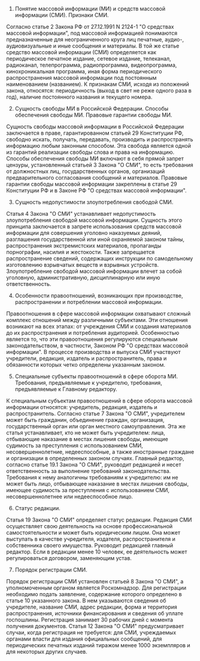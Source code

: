1. Понятие массовой информации (МИ) и средств массовой информации (СМИ). Признаки СМИ.

 Согласно статье 2 Закона РФ от 27.12.1991 N 2124-1 "О средствах массовой информации", под массовой информацией понимаются предназначенные для неограниченного круга лиц печатные, аудио-, аудиовизуальные и иные сообщения и материалы. В той же статье средство массовой информации (СМИ) определяется как периодическое печатное издание, сетевое издание, телеканал, радиоканал, телепрограмма, радиопрограмма, видеопрограмма, кинохроникальная программа, иная форма периодического распространения массовой информации под постоянным наименованием (названием). К признакам СМИ, исходя из положений закона, относятся: периодичность (выход в свет не реже одного раза в год), наличие постоянного названия и текущего номера.

2. Сущность свободы МИ в Российской Федерации. Способы обеспечения свободы МИ. Правовые гарантии свободы МИ.

 Сущность свободы массовой информации в Российской Федерации заключается в праве, гарантированном статьей 29 Конституции РФ, свободно искать, получать, передавать, производить и распространять информацию любым законным способом. Эта свобода является одной из гарантий реализации свободы слова и права на информацию. Способы обеспечения свободы МИ включают в себя прямой запрет цензуры, установленный статьей 3 Закона "О СМИ", то есть требования от должностных лиц, государственных органов, организаций предварительного согласования сообщений и материалов. Правовые гарантии свободы массовой информации закреплены в статье 29 Конституции РФ и в Законе РФ "О средствах массовой информации".

3. Сущность недопустимости злоупотребления свободой СМИ.

 Статья 4 Закона "О СМИ" устанавливает недопустимость злоупотребления свободой массовой информации. Сущность этого принципа заключается в запрете использования средств массовой информации для совершения уголовно наказуемых деяний, разглашения государственной или иной охраняемой законом тайны, распространения экстремистских материалов, пропаганды порнографии, насилия и жестокости. Также запрещается распространение сведений, содержащих инструкции по самодельному изготовлению взрывчатых веществ и взрывных устройств. Злоупотребление свободой массовой информации влечет за собой уголовную, административную, дисциплинарную или иную ответственность.

4. Особенности правоотношений, возникающих при производстве, распространении и потреблении массовой информации.

  Правоотношения в сфере массовой информации охватывают сложный комплекс отношений между различными субъектами. Эти отношения возникают на всех этапах: от учреждения СМИ и создания материалов до их распространения и потребления аудиторией. Особенностью является то, что эти правоотношения регулируются специальным законодательством, в частности, Законом РФ "О средствах массовой информации". В процессе производства и выпуска СМИ участвуют учредители, редакция, издатель и распространитель, права и обязанности которых четко определены указанным законом.

5. Специальные субъекты правоотношений в сфере оборота МИ. Требования, предъявляемые к учредителю, требования, предъявляемые к Главному редактору.

 К специальным субъектам правоотношений в сфере оборота массовой информации относятся: учредитель, редакция, издатель и распространитель. Согласно статье 7 Закона "О СМИ", учредителем может быть гражданин, объединение граждан, организация, государственный орган или орган местного самоуправления. Эта же статья устанавливает, кто не может быть учредителем: лица, отбывающие наказание в местах лишения свободы, имеющие судимость за преступления с использованием СМИ, несовершеннолетние, недееспособные, а также иностранные граждане и организации в определенных законом случаях. Главный редактор, согласно статье 19.1 Закона "О СМИ", руководит редакцией и несет ответственность за выполнение требований законодательства. Требования к нему аналогичны требованиям к учредителю: им не может быть лицо, отбывающее наказание в местах лишения свободы, имеющее судимость за преступления с использованием СМИ, несовершеннолетнее или недееспособное лицо.

6. Статус редакции.

 Статья 19 Закона "О СМИ" определяет статус редакции. Редакция СМИ осуществляет свою деятельность на основе профессиональной самостоятельности и может быть юридическим лицом. Она может выступать в качестве учредителя, издателя, распространителя и собственника своего имущества. Руководит редакцией главный редактор. Если в редакции менее 10 человек, ее деятельность может регулироваться договором, заменяющим устав.

7. Порядок регистрации СМИ.

 Порядок регистрации СМИ установлен статьей 8 Закона "О СМИ", а уполномоченным органом является Роскомнадзор. Для регистрации необходимо подать заявление, содержание которого определено в статье 10 указанного закона. В нем указываются сведения об учредителе, название СМИ, адрес редакции, форма и территория распространения, источники финансирования и сведения об уплате госпошлины. Регистрация занимает 30 рабочих дней с момента получения документов. Статья 12 Закона "О СМИ" предусматривает случаи, когда регистрация не требуется: для СМИ, учреждаемых органами власти для издания официальных сообщений, для периодических печатных изданий тиражом менее 1000 экземпляров и для некоторых других случаев.